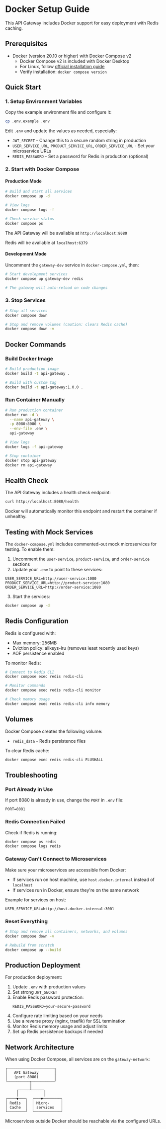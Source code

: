 # Docker Setup Guide

This API Gateway includes Docker support for easy deployment with Redis caching.

## Prerequisites

- Docker (version 20.10 or higher) with Docker Compose v2
  - Docker Compose v2 is included with Docker Desktop
  - For Linux, follow [official installation guide](https://docs.docker.com/compose/install/)
  - Verify installation: `docker compose version`

## Quick Start

### 1. Setup Environment Variables

Copy the example environment file and configure it:

```bash
cp .env.example .env
```

Edit `.env` and update the values as needed, especially:
- `JWT_SECRET` - Change this to a secure random string in production
- `USER_SERVICE_URL`, `PRODUCT_SERVICE_URL`, `ORDER_SERVICE_URL` - Set your microservice URLs
- `REDIS_PASSWORD` - Set a password for Redis in production (optional)

### 2. Start with Docker Compose

#### Production Mode

```bash
# Build and start all services
docker compose up -d

# View logs
docker compose logs -f

# Check service status
docker compose ps
```

The API Gateway will be available at `http://localhost:8080`

Redis will be available at `localhost:6379`

#### Development Mode

Uncomment the `gateway-dev` service in `docker-compose.yml`, then:

```bash
# Start development services
docker compose up gateway-dev redis

# The gateway will auto-reload on code changes
```

### 3. Stop Services

```bash
# Stop all services
docker compose down

# Stop and remove volumes (caution: clears Redis cache)
docker compose down -v
```

## Docker Commands

### Build Docker Image

```bash
# Build production image
docker build -t api-gateway .

# Build with custom tag
docker build -t api-gateway:1.0.0 .
```

### Run Container Manually

```bash
# Run production container
docker run -d \
  --name api-gateway \
  -p 8080:8080 \
  --env-file .env \
  api-gateway

# View logs
docker logs -f api-gateway

# Stop container
docker stop api-gateway
docker rm api-gateway
```

## Health Check

The API Gateway includes a health check endpoint:

```bash
curl http://localhost:8080/health
```

Docker will automatically monitor this endpoint and restart the container if unhealthy.

## Testing with Mock Services

The `docker-compose.yml` includes commented-out mock microservices for testing. To enable them:

1. Uncomment the `user-service`, `product-service`, and `order-service` sections
2. Update your `.env` to point to these services:

```env
USER_SERVICE_URL=http://user-service:1080
PRODUCT_SERVICE_URL=http://product-service:1080
ORDER_SERVICE_URL=http://order-service:1080
```

3. Start the services:

```bash
docker compose up -d
```

## Redis Configuration

Redis is configured with:
- Max memory: 256MB
- Eviction policy: allkeys-lru (removes least recently used keys)
- AOF persistence enabled

To monitor Redis:

```bash
# Connect to Redis CLI
docker compose exec redis redis-cli

# Monitor commands
docker compose exec redis redis-cli monitor

# Check memory usage
docker compose exec redis redis-cli info memory
```

## Volumes

Docker Compose creates the following volume:

- `redis_data` - Redis persistence files

To clear Redis cache:

```bash
docker compose exec redis redis-cli FLUSHALL
```

## Troubleshooting

### Port Already in Use

If port 8080 is already in use, change the `PORT` in `.env` file:

```env
PORT=8081
```

### Redis Connection Failed

Check if Redis is running:

```bash
docker compose ps redis
docker compose logs redis
```

### Gateway Can't Connect to Microservices

Make sure your microservices are accessible from Docker:
- If services run on host machine, use `host.docker.internal` instead of `localhost`
- If services run in Docker, ensure they're on the same network

Example for services on host:

```env
USER_SERVICE_URL=http://host.docker.internal:3001
```

### Reset Everything

```bash
# Stop and remove all containers, networks, and volumes
docker compose down -v

# Rebuild from scratch
docker compose up --build
```

## Production Deployment

For production deployment:

1. Update `.env` with production values
2. Set strong `JWT_SECRET`
3. Enable Redis password protection:
   ```env
   REDIS_PASSWORD=your-secure-password
   ```
4. Configure rate limiting based on your needs
5. Use a reverse proxy (nginx, traefik) for SSL termination
6. Monitor Redis memory usage and adjust limits
7. Set up Redis persistence backups if needed

## Network Architecture

When using Docker Compose, all services are on the `gateway-network`:

```
┌─────────────────────┐
│   API Gateway       │
│   (port 8080)       │
└──────────┬──────────┘
           │
     ┌─────┴─────┐
     │           │
┌────▼───┐  ┌───▼────────┐
│ Redis  │  │ Micro-     │
│ Cache  │  │ services   │
└────────┘  └────────────┘
```

Microservices outside Docker should be reachable via the configured URLs.
